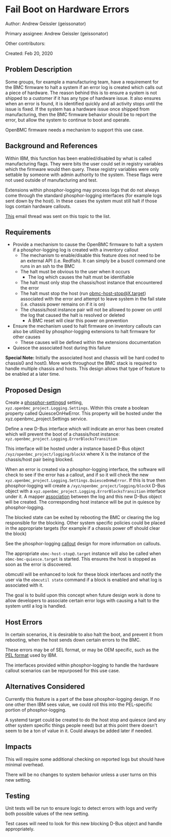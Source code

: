 # Fail Boot on Hardware Errors

Author: Andrew Geissler (geissonator)

Primary assignee: Andrew Geissler (geissonator)

Other contributors:

Created: Feb 20, 2020

## Problem Description
Some groups, for example a manufacturing team, have a requirement for the BMC
firmware to halt a system if an error log is created which calls out a piece of
hardware. The reason behind this is to ensure a system is not shipped to a
customer if it has any type of hardware issue. It also ensures when an error is
found, it is identified quickly and all activity stops until the issue is fixed.
If the system has a hardware issue once shipped from manufacturing, then the BMC
firmware behavior should be to report the error, but allow the system to
continue to boot and operate.

OpenBMC firmware needs a mechanism to support this use case.

## Background and References
Within IBM, this function has been enabled/disabled by what is called
manufacturing flags. They were bits the user could set in registry variables
which the firmware would then query. These registry variables were only
settable by someone with admin authority to the system. These flags were not
used outside of manufacturing and test.

Extensions within phosphor-logging may process logs that do not always come
through the standard phosphor-logging interfaces (for example logs sent
down by the host). In these cases the system must still halt if those logs
contain hardware callouts.

[This][1] email thread was sent on this topic to the list.

## Requirements
- Provide a mechanism to cause the OpenBMC firmware to halt a system if a
  phosphor-logging log is created with a inventory callout
  - The mechanism to enable/disable this feature does not need to be an
    external API (i.e. Redfish). It can simply be a busctl command one runs
    in an ssh to the BMC
  - The halt must be obvious to the user when it occurs
    - The log which causes the halt must be identifiable
  - The halt must only stop the chassis/host instance that encountered the error
  - The halt must stop the host (run obmc-host-stop@X.target) associated with
    the error and attempt to leave system in the fail state (i.e. chassis power
    remains on if it is on)
  - The chassis/host instance pair will not be allowed to power on until
    the log that caused the halt is resolved or deleted
      - A BMC reset will clear this power on prevention
- Ensure the mechanism used to halt firmware on inventory callouts can also be
  utilized by phosphor-logging extensions to halt firmware for other causes
  - These causes will be defined within the extensions documentation
- Quiesce the associated host during this failure

**Special Note:** Initially the associated host and chassis will be hard coded to
chassis0 and host0. More work throughout the BMC stack is required to handle
multiple chassis and hosts. This design allows that type of feature to be
enabled at a later time.

## Proposed Design
Create a [phosphor-settingsd][2] setting,
`xyz.openbmc_project.Logging.Settings`. Within this create a boolean property
called QuiesceOnHwError. This property will be hosted under the
xyz.openbmc_project.Settings service.

Define a new D-Bus interface which will indicate an error has been created which
will prevent the boot of a chassis/host instance:
`xyz.openbmc_project.Logging.ErrorBlocksTransition`

This interface will be hosted under a instance based D-Bus object
`/xyz/openbmc_project/logging/blockX` where X is the instance of the
chassis/host pair being blocked.

When an error is created via a phosphor-logging interface, the software will
check to see if the error has a callout, and if so it will check the new
`xyz.openbmc_project.Logging.Settings.QuiesceOnHwError`. If this is true then
phosphor-logging will create a `/xyz/openbmc_project/logging/blockX` D-Bus
object with a `xyz.openbmc_project.Logging.ErrorBlocksTransition` interface
under it. A mapper [association][3] between the log and this new D-Bus
object will be created. The corresponding host instance will be put
in quiesce by phosphor-logging.

The blocked state can be exited by rebooting the BMC or clearing the log
responsible for the blocking. Other system specific policies could be placed
in the appropriate targets (for example if a chassis power off should clear
the block)

See the phosphor-logging [callout][4] design for more information on callouts.

The appropriate `obmc-host-stop@.target` instance will also be called when
`obmc-bmc-quiesce.target` is started. This ensures the host is stopped as soon as
the error is discovered.

obmcutil will be enhanced to look for these block interfaces and notify the
user via the `obmcutil state` command if a block is enabled and what log
is associated with it.

The goal is to build upon this concept when future design work is done to allow
developers to associate certain error logs with causing a halt to the system
until a log is handled.

## Host Errors

In certain scenarios, it is desirable to also halt the boot, and prevent it
from rebooting, when the host sends down certain errors to the BMC.

These errors may be of SEL format, or may be OEM specific, such as the
[PEL format][5] used by IBM.

The interfaces provided within phosphor-logging to handle the hardware callout
scenarios can be repurposed for this use case.

## Alternatives Considered
Currently this feature is a part of the base phosphor-logging design. If no
one other then IBM sees value, we could roll this into the PEL-specific
portion of phosphor-logging.

A systemd target could be created to do the host stop and quiesce (and any
other system specific things people need) but at this point there doesn't
seem to be a ton of value in it. Could always be added later if needed.

## Impacts
This will require some additional checking on reported logs but should have
minimal overhead.

There will be no changes to system behavior unless a user turns on this new
setting.

## Testing
Unit tests will be run to ensure logic to detect errors with logs and verify
both possible values of the new setting.

Test cases will need to look for this new blocking D-Bus object and handle
appropriately.


[1]: https://lists.ozlabs.org/pipermail/openbmc/2020-February/020575.html
[2]: https://github.com/openbmc/phosphor-settingsd
[3]: https://github.com/openbmc/docs/blob/master/architecture/object-mapper.md#associations
[4]: https://github.com/openbmc/phosphor-dbus-interfaces/blob/master/yaml/xyz/openbmc_project/Common/Callout/README.md
[5]: https://github.com/openbmc/phosphor-logging/blob/master/extensions/openpower-pels/README.md
